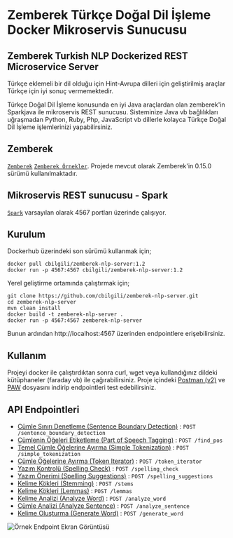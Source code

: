 
# Zemberek Türkçe Doğal Dil İşleme Docker Mikroservis Sunucusu 
## Zemberek Turkish NLP Dockerized REST Microservice Server
Türkçe eklemeli bir dil olduğu için Hint-Avrupa dilleri için geliştirilmiş araçlar Türkçe için iyi sonuç vermemektedir. 

Türkçe Doğal Dil İşleme konusunda en iyi Java araçlardan olan zemberek'in Sparkjava ile mikroservis REST sunucusu. Sisteminize Java vb bağlılıkları uğraşmadan Python, Ruby, Php, JavaScript vb dillerle kolayca Türkçe Doğal Dil İşleme işlemlerinizi yapabilirsiniz.

## Zemberek
[`Zemberek`](https://github.com/ahmetaa/zemberek-nlp) [`Zemberek Örnekler`](https://github.com/ahmetaa/turkish-nlp-examples). Projede mevcut olarak Zemberek'in 0.15.0 sürümü kullanılmaktadır.

## Mikroservis REST sunucusu - Spark
[`Spark`](http://sparkjava.com/) varsayılan olarak 4567 portları üzerinde çalışıyor.

## Kurulum
Dockerhub üzerindeki son sürümü kullanmak için;
``` 
docker pull cbilgili/zemberek-nlp-server:1.2
docker run -p 4567:4567 cbilgili/zemberek-nlp-server:1.2
``` 
Yerel geliştirme ortamında çalıştırmak için;
``` 
git clone https://github.com/cbilgili/zemberek-nlp-server.git
cd zemberek-nlp-server
mvn clean install
docker build -t zemberek-nlp-server .
docker run -p 4567:4567 zemberek-nlp-server
```
Bunun ardından http://localhost:4567 üzerinden endpointlere erişebilirsiniz.

## Kullanım 
Projeyi docker ile çalıştırdıktan sonra curl, wget veya kullandığınız dildeki kütüphaneler (faraday vb) ile çağırabilirsiniz. Proje içindeki [Postman (v2)](api_postman_v2.json) ve [PAW](api_paw.paw) dosyasını indirip endpointleri test edebilirsiniz.

## API Endpointleri
* [Cümle Sınırı Denetleme (Sentence Boundary Detection)](API.md) : `POST /sentence_boundary_detection`
* [Cümlenin Öğeleri Etiketleme (Part of Speech Tagging)](API.md) : `POST /find_pos`
* [Temel Cümle Öğelerine Ayırma (Simple Tokenization)](API.md) : `POST /simple_tokenization`
* [Cümle Öğelerine Ayırma (Token Iterator)](API.md) : `POST /token_iterator`
* [Yazım Kontrolü (Spelling Check)](API.md) : `POST /spelling_check`
* [Yazım Önerimi (Spelling Suggestions)](API.md) : `POST /spelling_suggestions`
* [Kelime Kökleri (Stemming)](API.md) : `POST /stems`
* [Kelime Kökleri (Lemmas)](API.md) : `POST /lemmas`
* [Kelime Analizi (Analyze Word)](API.md) : `POST /analyze_word`
* [Cümle Analizi (Analyze Sentence)](API.md) : `POST /analyze_sentence`
* [Kelime Oluşturma (Generate Word)](API.md) : `POST /generate_word`

![Örnek Endpoint Ekran Görüntüsü](/docs/endpoint-screenshot.png)
